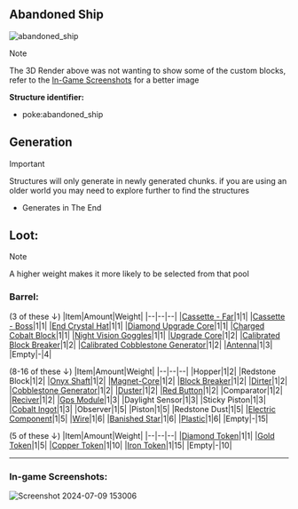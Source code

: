 ## Abandoned Ship
![abandoned_ship](https://github.com/ItsMePok/PFE/assets/136857747/0a6d8e73-4850-40f0-9f85-f6dc912ef49e)
> [!NOTE]
> The 3D Render above was not wanting to show some of the custom blocks, refer to the [In-Game Screenshots](https://pfewiki.gitbook.io/home/sturctures/abandoned-ship#in-game-screenshots) for a better image

**Structure identifier:**
* poke:abandoned_ship

## Generation
> [!IMPORTANT]
> Structures will only generate in newly generated chunks. if you are using an older world you may need to explore further to find the structures

* Generates in The End

## Loot:

> [!NOTE]
> A higher weight makes it more likely to be selected from that pool
### **Barrel:**

(3 of these ↓)
|Item|Amount|Weight|
|--|--|--|
|[Cassette - Far](https://github.com/ItsMePok/PFE/wiki/Cassette-Far)|1|1|
|[Cassette - Boss](https://github.com/ItsMePok/PFE/wiki/Cassette-Boss)|1|1|
|[End Crystal Hat](https://github.com/ItsMePok/PFE/wiki/End-Crystal-Hat)|1|1|
|[Diamond Upgrade Core](https://github.com/ItsMePok/PFE/wiki/Diamond-Upgrade-Core)|1|1|
|[Charged Cobalt Block](https://github.com/ItsMePok/PFE/wiki/Charged-Cobalt-Block)|1|1|
|[Night Vision Goggles](https://github.com/ItsMePok/PFE/wiki/Night-Vision-Goggles)|1|1|
|[Upgrade Core](https://pfewiki.gitbook.io/home/items/cores/upgrade-core)|1|2|
|[Calibrated Block Breaker](https://github.com/ItsMePok/PFE/wiki/Calibrated-Block-Breaker)|1|2|
|[Calibrated Cobblestone Generator](https://github.com/ItsMePok/PFE/wiki/Calibrated-Cobblestone-Generator)|1|2|
|[Antenna](https://github.com/ItsMePok/PFE/wiki/Antenna)|1|3|
|Empty|-|4|

(8-16 of these ↓)
|Item|Amount|Weight|
|--|--|--|
|Hopper|1|2|
|Redstone Block|1|2|
|[Onyx Shaft](https://github.com/ItsMePok/PFE/wiki/Onyx-Shaft)|1|2|
|[Magnet-Core](https://github.com/ItsMePok/PFE/wiki/Magnet-Core)|1|2|
|[Block Breaker](https://github.com/ItsMePok/PFE/wiki/Block-Breaker)|1|2|
|[Dirter](https://github.com/ItsMePok/PFE/wiki/Dirter)|1|2|
|[Cobblestone Generator](https://github.com/ItsMePok/PFE/wiki/Cobblestone-Generator)|1|2|
|[Duster](https://github.com/ItsMePok/PFE/wiki/Duster)|1|2|
|[Red Button](https://github.com/ItsMePok/PFE/wiki/Red-Button)|1|2|
|Comparator|1|2|
|[Reciver](https://github.com/ItsMePok/PFE/wiki/Reciver)|1|2|
|[Gps Module](https://github.com/ItsMePok/PFE/wiki/Gps-Module)|1|3|
|Daylight Sensor|1|3|
|Sticky Piston|1|3|
|[Cobalt Ingot](https://pfewiki.gitbook.io/home/items/ingots/cobalt-ingot)|1|3|
|Observer|1|5|
|Piston|1|5|
|Redstone Dust|1|5|
|[Electric Component](https://github.com/ItsMePok/PFE/wiki/Electric-Component)|1|5|
|[Wire](https://github.com/ItsMePok/PFE/wiki/Wire)|1|6|
|[Banished Star](https://github.com/ItsMePok/PFE/wiki/Banished-Star)|1|6|
|[Plastic](https://github.com/ItsMePok/PFE/wiki/Plastic)|1|6|
|Empty|-|15|

(5 of these ↓)
|Item|Amount|Weight|
|--|--|--|
|[Diamond Token](https://pfewiki.gitbook.io/home/items/tokens/diamond-token)|1|1|
|[Gold Token](https://pfewiki.gitbook.io/home/items/tokens/gold-token)|1|5|
|[Copper Token](https://pfewiki.gitbook.io/home/items/tokens/copper-token)|1|10|
|[Iron Token](https://pfewiki.gitbook.io/home/items/tokens/iron-token)|1|15|
|Empty|-|10|

***

### In-game Screenshots:
![Screenshot 2024-07-09 153006](https://github.com/ItsMePok/PFE/assets/136857747/7bdc1561-d11c-4925-bafb-67596875baef)
